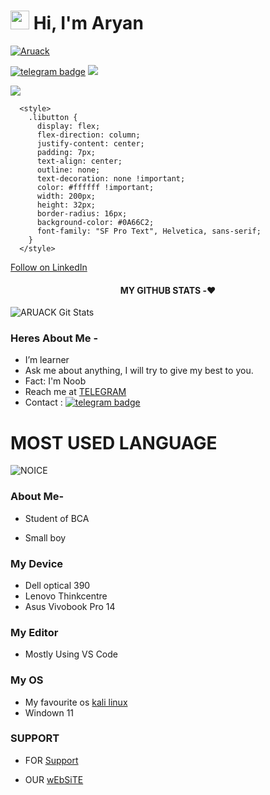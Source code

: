 

# <img src="https://raw.githubusercontent.com/MartinHeinz/MartinHeinz/master/wave.gif" width="30px"> Hi, I'm Aryan 

   [![Aruack](https://github-stats-alpha.vercel.app/api?username=Aruack "Aruack")](https://github-stats-alpha.vercel.app/api?username=Aruack "Aruack")



[![telegram badge](https://img.shields.io/badge/CONTACT-ME-30302f?style=for-the-badge&logo=telegram)](https://t.me/officalkumar)
<a href="https://t.me/ARUACKSUPPORT"><img src="https://img.shields.io/badge/Join-Support%20GROUP-blue.svg?style=for-the-badge&logo=Telegram"></a>

<a href="https://t.me/ARUACKSUPPORT"><img src="https://img.shields.io/badge/Join-Support%20Channel-blue.svg?style=for-the-badge&logo=Telegram"></a>



      <style>
        .libutton {
          display: flex;
          flex-direction: column;
          justify-content: center;
          padding: 7px;
          text-align: center;
          outline: none;
          text-decoration: none !important;
          color: #ffffff !important;
          width: 200px;
          height: 32px;
          border-radius: 16px;
          background-color: #0A66C2;
          font-family: "SF Pro Text", Helvetica, sans-serif;
        }
      </style>
<a class="libutton" href="https://www.linkedin.com/comm/mynetwork/discovery-see-all?usecase=PEOPLE_FOLLOWS&followMember=aryankumarmuz" target="_blank">Follow on LinkedIn</a>

<h4 align="center"><b>MY GITHUB STATS -❤️</b></h4>
 


![ARUACK Git Stats](https://github-readme-stats.vercel.app/api?username=ARUACK&include_all_commits=true&count_private=true&theme=blue-green)



### Heres About Me -

- I’m learner
- Ask me about anything, I will try to give my best to you.
- Fact: I'm Noob
- Reach me at [TELEGRAM](https://telegram.dog/Aruack)
- Contact : [![telegram badge](https://img.shields.io/badge/TEXT-ARYAN-blue)](https://telegram.dog/officalkumar)

# MOST USED LANGUAGE

![NOICE](https://github-readme-stats.vercel.app/api/top-langs/?username=Aruack&theme=midnight-purple)

### About Me-

- Student of BCA

- Small boy 


### My Device

- Dell optical 390 
- Lenovo Thinkcentre
- Asus Vivobook Pro 14

### My Editor
- Mostly Using VS Code 

### My OS 
- My favourite os [kali linux](https://www.kali.org/)
- Windown 11

### SUPPORT

- FOR [Support](https://telegram.dog/Aruacksupport)


- OUR [wEbSiTE](http://aruack.github.io)

